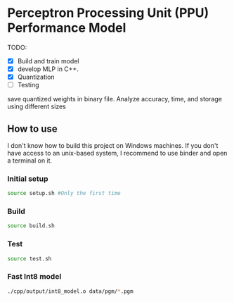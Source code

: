 # Perceptron Processing Unit (PPU) Performance Model

TODO:
- [X] Build and train model
- [x] develop MLP in C++.
- [x] Quantization
- [ ] Testing

save quantized weights in binary file.
Analyze accuracy, time, and storage using different sizes

## How to use

I don't know how to build this project on Windows machines. If you don't have access to an unix-based system, I recommend to use binder and open
a terminal on it.


### Initial setup

```sh
source setup.sh #Only the first time
```

### Build

```sh
source build.sh
```

### Test

```sh
source test.sh
```

### Fast Int8 model

```sh
./cpp/output/int8_model.o data/pgm/*.pgm
```